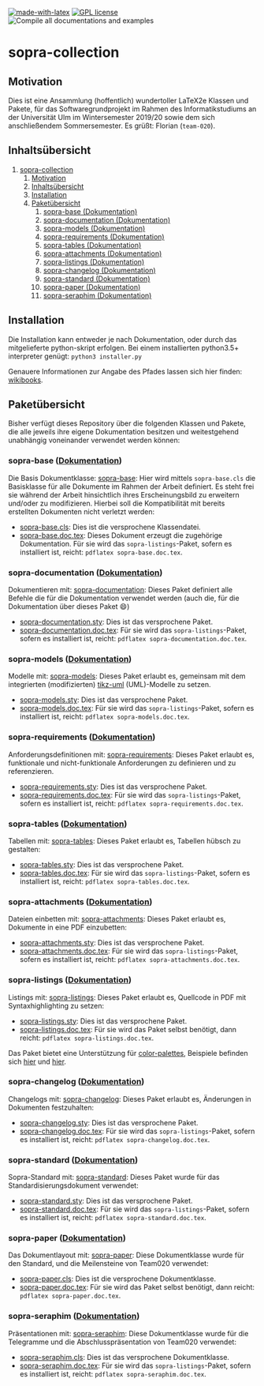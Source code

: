 [![made-with-latex](https://img.shields.io/badge/Made%20with-LaTeX-1f425f.svg)](https://www.latex-project.org/) [![GPL license](https://img.shields.io/badge/License-GPL-blue.svg)](http://perso.crans.org/besson/LICENSE.html) ![Compile all documentations and examples](https://github.com/EagleoutIce/sopra-collection/workflows/Compile%20all%20documentations%20and%20examples/badge.svg)

# sopra-collection

## Motivation

Dies ist eine Ansammlung (hoffentlich) wundertoller LaTeX2e Klassen und Pakete, für das Softwaregrundprojekt
im Rahmen des Informatikstudiums an der Universität Ulm im Wintersemester 2019/20 sowie dem sich anschließendem
Sommersemester. Es grüßt: Florian (`team-020`).

## Inhaltsübersicht

1. [sopra-collection](#sopra-collection)
   1. [Motivation](#motivation)
   2. [Inhaltsübersicht](#inhaltsübersicht)
   3. [Installation](#installation)
   4. [Paketübersicht](#paketübersicht)
      1. [sopra-base (Dokumentation)](#sopra-base-dokumentation)
      2. [sopra-documentation (Dokumentation)](#sopra-documentation-dokumentation)
      3. [sopra-models (Dokumentation)](#sopra-models-dokumentation)
      4. [sopra-requirements (Dokumentation)](#sopra-requirements-dokumentation)
      5. [sopra-tables (Dokumentation)](#sopra-tables-dokumentation)
      6. [sopra-attachments (Dokumentation)](#sopra-attachments-dokumentation)
      7. [sopra-listings (Dokumentation)](#sopra-listings-dokumentation)
      8. [sopra-changelog (Dokumentation)](#sopra-changelog-dokumentation)
      9. [sopra-standard (Dokumentation)](#sopra-standard-dokumentation)
      10. [sopra-paper (Dokumentation)](#sopra-paper-dokumentation)
      11. [sopra-seraphim (Dokumentation)](#sopra-seraphim-dokumentation)

## Installation

Die Installation kann entweder je nach Dokumentation, oder durch das mitgelieferte python-skript erfolgen. Bei
einem installierten python3.5+ interpreter genügt:
`python3 installer.py`

Genauere Informationen zur Angabe des Pfades lassen sich hier finden: [wikibooks](https://en.wikibooks.org/wiki/LaTeX/Installing_Extra_Packages).

## Paketübersicht

Bisher verfügt dieses Repository über die folgenden Klassen und Pakete, die alle jeweils ihre eigene Dokumentation
besitzen und weitestgehend unabhängig voneinander verwendet werden können:

### sopra-base ([Dokumentation](https://media.githubusercontent.com/media/EagleoutIce/sopra-collection/gh-pages/sopra-base/sopra-base.doc.pdf))

Die Basis Dokumentklasse: [sopra-base](sopra-base):
  Hier wird mittels `sopra-base.cls` die Basisklasse für alle Dokumente im Rahmen der Arbeit definiert.
  Es steht frei sie während der Arbeit hinsichtlich ihres Erscheinungsbild zu erweitern und/oder zu
  modifizieren. Hierbei soll die Kompatibilität mit bereits erstellten Dokumenten nicht verletzt werden:

- [sopra-base.cls](sopra-base/sopra-base.cls): Dies ist die versprochene Klassendatei.
- [sopra-base.doc.tex](sopra-base/sopra-base.doc.tex): Dieses Dokument erzeugt die zugehörige Dokumentation. Für sie wird das `sopra-listings`-Paket, sofern es installiert ist, reicht: `pdflatex sopra-base.doc.tex`.

### sopra-documentation ([Dokumentation](https://media.githubusercontent.com/media/EagleoutIce/sopra-collection/gh-pages/sopra-documentation/sopra-documentation.doc.pdf))

Dokumentieren mit: [sopra-documentation](sopra-documentation):
  Dieses Paket definiert alle Befehle die für die Dokumentation verwendet werden (auch die, für die Dokumentation über dieses Paket :smile:)

- [sopra-documentation.sty](sopra-documentation/sopra-documentation.sty): Dies ist das versprochene Paket.
- [sopra-documentation.doc.tex](sopra-documentation/sopra-documentation.doc.tex): Für sie wird das `sopra-listings`-Paket, sofern es installiert ist, reicht: `pdflatex sopra-documentation.doc.tex`.

### sopra-models ([Dokumentation](https://media.githubusercontent.com/media/EagleoutIce/sopra-collection/gh-pages/sopra-models/sopra-models.doc.pdf))

Modelle mit: [sopra-models](sopra-models):
  Dieses Paket erlaubt es, gemeinsam mit dem integrierten (modifizierten) [tikz-uml](https://perso.ensta-paris.fr/~kielbasi/tikzuml/) (UML)-Modelle zu setzen.

- [sopra-models.sty](sopra-models/sopra-models.sty): Dies ist das versprochene Paket.
- [sopra-models.doc.tex](sopra-models/sopra-models.doc.tex): Für sie wird das `sopra-listings`-Paket, sofern es installiert ist, reicht: `pdflatex sopra-models.doc.tex`.

### sopra-requirements ([Dokumentation](https://media.githubusercontent.com/media/EagleoutIce/sopra-collection/gh-pages/sopra-requirements/sopra-requirements.doc.pdf))

Anforderungsdefinitionen mit: [sopra-requirements](sopra-requirements):
  Dieses Paket erlaubt es, funktionale und nicht-funktionale Anforderungen zu definieren und zu referenzieren.

- [sopra-requirements.sty](sopra-requirements/sopra-requirements.sty): Dies ist das versprochene Paket.
- [sopra-requirements.doc.tex](sopra-requirements/sopra-requirements.doc.tex): Für sie wird das `sopra-listings`-Paket, sofern es installiert ist, reicht: `pdflatex sopra-requirements.doc.tex`.

### sopra-tables ([Dokumentation](https://media.githubusercontent.com/media/EagleoutIce/sopra-collection/gh-pages/sopra-tables/sopra-tables.doc.pdf))

Tabellen mit: [sopra-tables](sopra-tables):
  Dieses Paket erlaubt es, Tabellen hübsch zu gestalten:

- [sopra-tables.sty](sopra-tables/sopra-tables.sty): Dies ist das versprochene Paket.
- [sopra-tables.doc.tex](sopra-tables/sopra-tables.doc.tex): Für sie wird das `sopra-listings`-Paket, sofern es installiert ist, reicht: `pdflatex sopra-tables.doc.tex`.

### sopra-attachments ([Dokumentation](https://media.githubusercontent.com/media/EagleoutIce/sopra-collection/gh-pages/sopra-attachments/sopra-attachments.doc.pdf))

Dateien einbetten mit: [sopra-attachments](sopra-attachments):
  Dieses Paket erlaubt es, Dokumente in eine PDF einzubetten:

- [sopra-attachments.sty](sopra-attachments/sopra-attachments.sty): Dies ist das versprochene Paket.
- [sopra-attachments.doc.tex](sopra-attachments/sopra-attachments.doc.tex): Für sie wird das `sopra-listings`-Paket, sofern es installiert ist, reicht: `pdflatex sopra-attachments.doc.tex`.

### sopra-listings ([Dokumentation](https://media.githubusercontent.com/media/EagleoutIce/sopra-collection/gh-pages/sopra-listings/sopra-listings.doc.pdf))

Listings mit: [sopra-listings](sopra-listings):
  Dieses Paket erlaubt es, Quellcode in PDF mit Syntaxhighlighting zu setzen:

- [sopra-listings.sty](sopra-listings/sopra-listings.sty): Dies ist das versprochene Paket.
- [sopra-listings.doc.tex](sopra-listings/sopra-listings.doc.tex): Für sie wird das Paket selbst benötigt, dann reicht: `pdflatex sopra-listings.doc.tex`.

Das Paket bietet eine Unterstützung für [color-palettes](https://github.com/EagleoutIce/color-palettes), Beispiele befinden sich [hier](https://media.githubusercontent.com/media/EagleoutIce/sopra-collection/gh-pages/sopra-listings/examples/cp-listings.example.pdf) und [hier](https://media.githubusercontent.com/media/EagleoutIce/sopra-collection/gh-pages/sopra-tables/examples/cp-tables.example.pdf).

### sopra-changelog ([Dokumentation](https://media.githubusercontent.com/media/EagleoutIce/sopra-collection/gh-pages/sopra-changelog/sopra-changelog.doc.pdf))

Changelogs mit: [sopra-changelog](sopra-changelog):
  Dieses Paket erlaubt es, Änderungen in Dokumenten festzuhalten:

- [sopra-changelog.sty](sopra-changelog/sopra-changelog.sty): Dies ist das versprochene Paket.
- [sopra-changelog.doc.tex](sopra-changelog/sopra-changelog.doc.tex): Für sie wird das `sopra-listings`-Paket, sofern es installiert ist, reicht: `pdflatex sopra-changelog.doc.tex`.

### sopra-standard ([Dokumentation](https://media.githubusercontent.com/media/EagleoutIce/sopra-collection/gh-pages/sopra-standard/sopra-standard.doc.pdf))

Sopra-Standard mit: [sopra-standard](sopra-standard):
  Dieses Paket wurde für das Standardisierungsdokument verwendet:

- [sopra-standard.sty](sopra-standard/sopra-standard.sty): Dies ist das versprochene Paket.
- [sopra-standard.doc.tex](sopra-standard/sopra-standard.doc.tex): Für sie wird das `sopra-listings`-Paket, sofern es installiert ist, reicht: `pdflatex sopra-standard.doc.tex`.

### sopra-paper ([Dokumentation](https://media.githubusercontent.com/media/EagleoutIce/sopra-collection/gh-pages/sopra-paper/sopra-paper.doc.pdf))

Das Dokumentlayout mit: [sopra-paper](sopra-paper):
  Diese Dokumentklasse wurde für den Standard, und die Meilensteine von Team020 verwendet:

- [sopra-paper.cls](sopra-paper/sopra-paper.cls): Dies ist die versprochene Dokumentklasse.
- [sopra-paper.doc.tex](sopra-listings/sopra-paper.doc.tex): Für sie wird das Paket selbst benötigt, dann reicht: `pdflatex sopra-paper.doc.tex`.

### sopra-seraphim ([Dokumentation](https://media.githubusercontent.com/media/EagleoutIce/sopra-collection/gh-pages/sopra-seraphim/sopra-seraphim.doc.pdf))

Präsentationen mit: [sopra-seraphim](sopra-seraphim):
  Diese Dokumentklasse wurde für die Telegramme und die Abschlusspräsentation von Team020 verwendet:

- [sopra-seraphim.cls](sopra-changelog/sopra-seraphim.cls): Dies ist das versprochene Dokumentklasse.
- [sopra-seraphim.doc.tex](sopra-changelog/sopra-seraphim.doc.tex): Für sie wird das `sopra-listings`-Paket, sofern es installiert ist, reicht: `pdflatex sopra-seraphim.doc.tex`.
